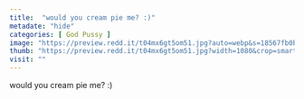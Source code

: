 ```yaml
---
title:  "would you cream pie me? :)"
metadate: "hide"
categories: [ God Pussy ]
image: "https://preview.redd.it/t04mx6gt5om51.jpg?auto=webp&s=18567fb0b26a67a9d358bbbb556aa56654b6a275"
thumb: "https://preview.redd.it/t04mx6gt5om51.jpg?width=1080&crop=smart&auto=webp&s=be17a932456e40c17fb1fbb82ba8f25f90d0f113"
visit: ""
---
```

would you cream pie me? :)
